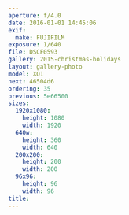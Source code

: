```yaml
---
aperture: f/4.0
date: 2016-01-01 14:45:06
exif:
  make: FUJIFILM
exposure: 1/640
file: DSCF0593
gallery: 2015-christmas-holidays
layout: gallery-photo
model: XQ1
next: 46504d6
ordering: 35
previous: 5e66500
sizes:
  1920x1080:
    height: 1080
    width: 1920
  640w:
    height: 360
    width: 640
  200x200:
    height: 200
    width: 200
  96x96:
    height: 96
    width: 96
title: 
---
```

